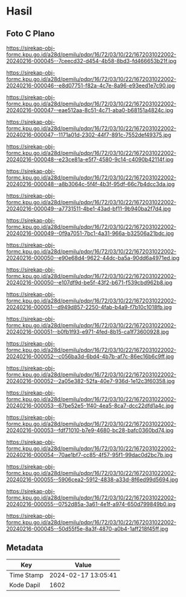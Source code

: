 # Hasil

## Foto C Plano

https://sirekap-obj-formc.kpu.go.id/a28d/pemilu/pdpr/16/72/03/10/22/1672031022002-20240216-000045--7ceecd32-d454-4b58-8bd3-fd466653b21f.jpg

https://sirekap-obj-formc.kpu.go.id/a28d/pemilu/pdpr/16/72/03/10/22/1672031022002-20240216-000046--e8d07751-f82a-4c7e-8a96-e93eed1e7c90.jpg

https://sirekap-obj-formc.kpu.go.id/a28d/pemilu/pdpr/16/72/03/10/22/1672031022002-20240216-000047--eae512aa-8c51-4c71-aba0-b68151a4824c.jpg

https://sirekap-obj-formc.kpu.go.id/a28d/pemilu/pdpr/16/72/03/10/22/1672031022002-20240216-000047--1171a01d-2302-44f7-891c-7552def49375.jpg

https://sirekap-obj-formc.kpu.go.id/a28d/pemilu/pdpr/16/72/03/10/22/1672031022002-20240216-000048--e23ce81a-e5f7-4580-9c14-c4090b42114f.jpg

https://sirekap-obj-formc.kpu.go.id/a28d/pemilu/pdpr/16/72/03/10/22/1672031022002-20240216-000048--a8b3064c-5f4f-4b3f-95df-66c7b4dcc3da.jpg

https://sirekap-obj-formc.kpu.go.id/a28d/pemilu/pdpr/16/72/03/10/22/1672031022002-20240216-000049--a7731511-4be1-43ad-bf11-9b940ba2f7d4.jpg

https://sirekap-obj-formc.kpu.go.id/a28d/pemilu/pdpr/16/72/03/10/22/1672031022002-20240216-000049--0f9a7051-7bc1-4a31-966a-b32506a21bdc.jpg

https://sirekap-obj-formc.kpu.go.id/a28d/pemilu/pdpr/16/72/03/10/22/1672031022002-20240216-000050--e90e68d4-9622-44dc-ba5a-90dd6a4971ed.jpg

https://sirekap-obj-formc.kpu.go.id/a28d/pemilu/pdpr/16/72/03/10/22/1672031022002-20240216-000050--e107df9d-be5f-43f2-b671-f539cbd962b8.jpg

https://sirekap-obj-formc.kpu.go.id/a28d/pemilu/pdpr/16/72/03/10/22/1672031022002-20240216-000051--d949d857-2250-4fab-b4a9-f7b10c1018fb.jpg

https://sirekap-obj-formc.kpu.go.id/a28d/pemilu/pdpr/16/72/03/10/22/1672031022002-20240216-000051--b0fb1f93-e971-4fed-8b15-ca1f73600928.jpg

https://sirekap-obj-formc.kpu.go.id/a28d/pemilu/pdpr/16/72/03/10/22/1672031022002-20240216-000052--c056ba3d-6bd4-4b7b-af7c-86ec16b6c9ff.jpg

https://sirekap-obj-formc.kpu.go.id/a28d/pemilu/pdpr/16/72/03/10/22/1672031022002-20240216-000052--2a05e382-52fa-40e7-936d-1e12c3f60358.jpg

https://sirekap-obj-formc.kpu.go.id/a28d/pemilu/pdpr/16/72/03/10/22/1672031022002-20240216-000053--67be52e5-1f40-4ea5-8ca7-dcc22dfd1a4c.jpg

https://sirekap-obj-formc.kpu.go.id/a28d/pemilu/pdpr/16/72/03/10/22/1672031022002-20240216-000053--fdf71010-b7e9-4680-bc28-bafc0360bd74.jpg

https://sirekap-obj-formc.kpu.go.id/a28d/pemilu/pdpr/16/72/03/10/22/1672031022002-20240216-000054--70ae1bf7-cc85-4f57-95f1-99dac0d2bc7b.jpg

https://sirekap-obj-formc.kpu.go.id/a28d/pemilu/pdpr/16/72/03/10/22/1672031022002-20240216-000055--5906cea2-5912-4838-a33d-8f6ed99d5694.jpg

https://sirekap-obj-formc.kpu.go.id/a28d/pemilu/pdpr/16/72/03/10/22/1672031022002-20240216-000055--0752d85a-3a61-4e1f-a974-650d799849b0.jpg

https://sirekap-obj-formc.kpu.go.id/a28d/pemilu/pdpr/16/72/03/10/22/1672031022002-20240216-000045--50d55f5e-8a3f-4870-a0b4-1aff218f45ff.jpg


## Metadata

| Key        | Value               |
| ---------- | ------------------- |
| Time Stamp | 2024-02-17 13:05:41 |
| Kode Dapil | 1602                |



